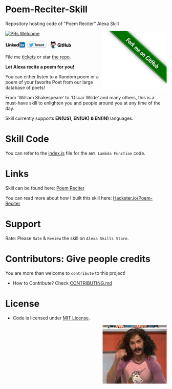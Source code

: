 # Poem-Reciter-Skill
Repository hosting code of  "Poem Reciter" Alexa Skill 

<a href="https://github.com/DennyZhang?tab=followers"><img align="right" width="200" height="183" src="https://raw.githubusercontent.com/USDevOps/mywechat-slack-group/master/images/fork_github.png" /></a>

[![PRs Welcome](https://img.shields.io/badge/PRs-welcome-brightgreen.svg)](http://makeapullrequest.com)

[![LinkedIn](https://raw.githubusercontent.com/USDevOps/mywechat-slack-group/master/images/linkedin.png)](https://www.linkedin.com/in/ajinkyabapat) [![Twitter](https://raw.githubusercontent.com/USDevOps/mywechat-slack-group/master/images/twitter.png)](https://twitter.com/ajinkyab12) [![Github](https://raw.githubusercontent.com/USDevOps/mywechat-slack-group/master/images/github.png)](https://github.com/AjinkyaBapat)


File me [tickets](https://github.com/AjinkyaBapat/Poem-Reciter-Skill/issues) or star [the repo](https://github.com/AjinkyaBapat/Poem-Reciter-Skill).

**Let Alexa recite a poem for you!**

You can either listen to a Random poem or a poem of your favorite Poet from our large database of poets!

From 'William Shakespeare' to 'Oscar Wilde' and many others, this is a must-have skill to enlighten you and people around you at any time of the day.

Skill currently supports **EN(US), EN(UK) & EN(IN)** languages. 

# Skill Code

You can refer to the [index.js](/Code/index.js) file for the `AWS Lambda Function` code.



# Links
Skill can be found here: [Poem Reciter](https://www.amazon.com/dp/B0778TCNJT/)

You can read more about how I built this skill here: [Hackster.io/Poem-Reciter]()



# Support
Rate: Please `Rate` & `Review` the skill on `Alexa Skills Store`.


# Contributors: Give people credits
You are more than welcome to `contribute` to this project!

- How to Contribute? Check [CONTRIBUTING.md](./CONTRIBUTING.md)



# License
- Code is licensed under [MIT License](./LICENSE).

<img align="right" width="200" height="183" src="https://raw.githubusercontent.com/USDevOps/mywechat-slack-group/master/images/magic.gif">
